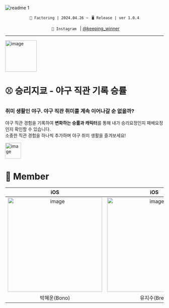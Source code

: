![readme 1](https://github.com/user-attachments/assets/6f1cd51a-0c11-441a-978e-11a22f520d51)

<div align="center">

`  🔨 Factoring | 2024.04.26 ~ ` `  🖥️ Release | ver 1.0.4  `


`  📱 Instagram  ` | [@keeping_winner](https://www.instagram.com/keeping_winner)
</div>

---

>
>

<img src="https://github.com/user-attachments/assets/0504d10e-cfac-4eda-9ebd-3b6967d8867d" alt="image" height="100" style="vertical-align: top;" />

# ⚾️ 승리지쿄 - 야구 직관 기록 승률
### 취미 생활인 야구. 야구 직관 취미를 계속 이어나갈 순 없을까?
야구 직관 경험을 기록하여 **변화하는 승률과 캐릭터**를 통해 내가 승리요정인지 패배요정인지 확인할 수 있습니다.   
소중한 직관 경험을 하나씩 추가하며 야구 취미 생활을 즐겨보세요!

<a href="https://apps.apple.com/kr/app/%EC%8A%B9%EB%A6%AC%EC%A7%80%EC%BF%84/id6503135803">
  <img src="https://github.com/user-attachments/assets/60ab40eb-91e2-43c7-a2c8-ce790c169bee" alt="image" height="50" />
</a>


# 👣 Member

| iOS |  iOS  |  Backend  |  Design  |  Design  |  Product  |
| :-------------------: | :-------------------: | :-------------------: | :-------------------: | :-------------------: | :-------------------: |
| <a href="https://github.com/shippingpark"> <img src="https://github.com/user-attachments/assets/b297d331-eb78-4b85-b1a3-6e31e8d0ba37" alt="image" width="300" /></a> | <a href="https://github.com/wltnryu"> <img src="https://github.com/user-attachments/assets/dde0a0eb-6115-4fc5-b52f-53e98c7218d1" alt="image" width="300" /></a> | <a href="https://github.com/penum1227"> <img src="https://github.com/user-attachments/assets/e132f202-b190-4013-8015-c49b5bb162bd" alt="image" width="300" /></a> | <a href="https://github.com/rochelle0922"> <img src="https://github.com/user-attachments/assets/3ac307b4-ce80-417a-b387-ad6d24be6434" alt="image" width="300" /></a> | <a href="https://github.com/tkfkd1364"> <img src="https://github.com/user-attachments/assets/f3c503ad-970d-4840-9f5e-c2d7b89eef1e" alt="image" width="300" /></a> | <a href="https://github.com/ksikk"> <img src="https://github.com/user-attachments/assets/dcf25f15-eaad-45c7-9eb0-6fc64d176e7f" alt="image" width="300" /></a> |
| 박혜운(Bono) | 유지수(Brea) | 장해원(Eddie) | 이연정(Rochelle) |  최하늘(Gureum)  | 한귀식(Ghost) |

